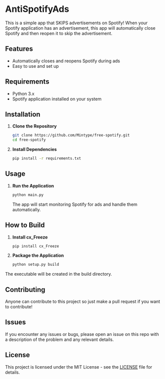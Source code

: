 # AntiSpotifyAds

This is a simple app that SKIPS advertisements on Spotify! When your Spotify application has an advertisement, this app will automatically close Spotify and then reopen it to skip the advertisement.

## Features

- Automatically closes and reopens Spotify during ads
- Easy to use and set up

## Requirements

- Python 3.x
- Spotify application installed on your system

## Installation

1. **Clone the Repository**
   ```bash
   git clone https://github.com/Mintype/free-spotify.git
   cd free-spotify
   ```

2. **Install Dependencies**
    ```bash
    pip install -r requirements.txt
    ```
## Usage

1. **Run the Application**
   ```bash
   python main.py
   ```
    The app will start monitoring Spotify for ads and handle them automatically.

## How to Build

1. **Install cx_Freeze**
   ```bash
   pip install cx_Freeze
   ```

2. **Package the Application**
   ```bash
   python setup.py build
   ```

The executable will be created in the build directory.

## Contributing
Anyone can contribute to this project so just make a pull request if you want to contribute!

## Issues
If you encounter any issues or bugs, please open an issue on this repo with a description of the problem and any relevant details.

## License
This project is licensed under the MIT License - see the [LICENSE](LICENSE) file for details.